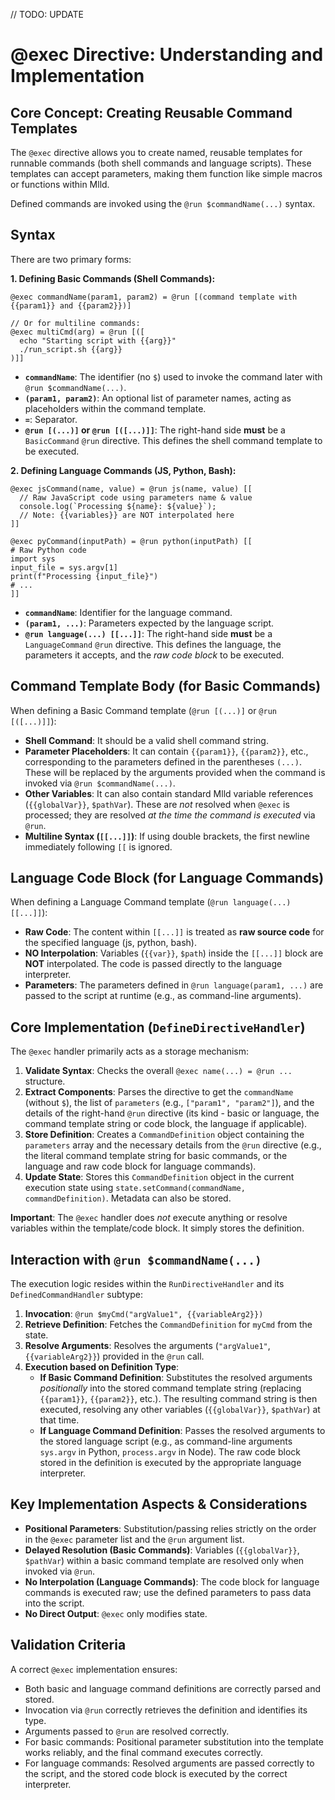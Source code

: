 // TODO: UPDATE

# @exec Directive: Understanding and Implementation

## Core Concept: Creating Reusable Command Templates

The `@exec` directive allows you to create named, reusable templates for runnable commands (both shell commands and language scripts). These templates can accept parameters, making them function like simple macros or functions within Mlld.

Defined commands are invoked using the `@run $commandName(...)` syntax.

## Syntax

There are two primary forms:

**1. Defining Basic Commands (Shell Commands):**

```mlld
@exec commandName(param1, param2) = @run [(command template with {{param1}} and {{param2}})]

// Or for multiline commands:
@exec multiCmd(arg) = @run [([
  echo "Starting script with {{arg}}"
  ./run_script.sh {{arg}}
)]]
```

- **`commandName`**: The identifier (no `$`) used to invoke the command later with `@run $commandName(...)`.
- **`(param1, param2)`**: An optional list of parameter names, acting as placeholders within the command template.
- **`=`**: Separator.
- **`@run [(...)]` or `@run [([...)]]`**: The right-hand side **must** be a `BasicCommand` `@run` directive. This defines the shell command template to be executed.

**2. Defining Language Commands (JS, Python, Bash):**

```mlld
@exec jsCommand(name, value) = @run js(name, value) [[
  // Raw JavaScript code using parameters name & value
  console.log(`Processing ${name}: ${value}`);
  // Note: {{variables}} are NOT interpolated here
]]

@exec pyCommand(inputPath) = @run python(inputPath) [[
# Raw Python code
import sys
input_file = sys.argv[1]
print(f"Processing {input_file}")
# ...
]]
```

- **`commandName`**: Identifier for the language command.
- **`(param1, ...)`**: Parameters expected by the language script.
- **`@run language(...) [[...]]`**: The right-hand side **must** be a `LanguageCommand` `@run` directive. This defines the language, the parameters it accepts, and the *raw code block* to be executed.

## Command Template Body (for Basic Commands)

When defining a Basic Command template (`@run [(...)]` or `@run [([...)]]`):

- **Shell Command**: It should be a valid shell command string.
- **Parameter Placeholders**: It can contain `{{param1}}`, `{{param2}}`, etc., corresponding to the parameters defined in the parentheses `(...)`. These will be replaced by the arguments provided when the command is invoked via `@run $commandName(...)`.
- **Other Variables**: It can also contain standard Mlld variable references (`{{globalVar}}`, `$pathVar`). These are *not* resolved when `@exec` is processed; they are resolved *at the time the command is executed* via `@run`.
- **Multiline Syntax (`[[...]]`)**: If using double brackets, the first newline immediately following `[[` is ignored.

## Language Code Block (for Language Commands)

When defining a Language Command template (`@run language(...) [[...]]`):

- **Raw Code**: The content within `[[...]]` is treated as **raw source code** for the specified language (js, python, bash).
- **NO Interpolation**: Variables (`{{var}}`, `$path`) inside the `[[...]]` block are **NOT** interpolated. The code is passed directly to the language interpreter.
- **Parameters**: The parameters defined in `@run language(param1, ...)` are passed to the script at runtime (e.g., as command-line arguments).

## Core Implementation (`DefineDirectiveHandler`)

The `@exec` handler primarily acts as a storage mechanism:

1.  **Validate Syntax**: Checks the overall `@exec name(...) = @run ...` structure.
2.  **Extract Components**: Parses the directive to get the `commandName` (without `$`), the list of `parameters` (e.g., `["param1", "param2"]`), and the details of the right-hand `@run` directive (its kind - basic or language, the command template string or code block, the language if applicable).
3.  **Store Definition**: Creates a `CommandDefinition` object containing the `parameters` array and the necessary details from the `@run` directive (e.g., the literal command template string for basic commands, or the language and raw code block for language commands).
4.  **Update State**: Stores this `CommandDefinition` object in the current execution state using `state.setCommand(commandName, commandDefinition)`. Metadata can also be stored.

**Important**: The `@exec` handler does *not* execute anything or resolve variables within the template/code block. It simply stores the definition.

## Interaction with `@run $commandName(...)`

The execution logic resides within the `RunDirectiveHandler` and its `DefinedCommandHandler` subtype:

1.  **Invocation**: `@run $myCmd("argValue1", {{variableArg2}})`
2.  **Retrieve Definition**: Fetches the `CommandDefinition` for `myCmd` from the state.
3.  **Resolve Arguments**: Resolves the arguments (`"argValue1"`, `{{variableArg2}}`) provided in the `@run` call.
4.  **Execution based on Definition Type**:
    *   **If Basic Command Definition**: Substitutes the resolved arguments *positionally* into the stored command template string (replacing `{{param1}}`, `{{param2}}`, etc.). The resulting command string is then executed, resolving any other variables (`{{globalVar}}`, `$pathVar`) at that time.
    *   **If Language Command Definition**: Passes the resolved arguments to the stored language script (e.g., as command-line arguments `sys.argv` in Python, `process.argv` in Node). The raw code block stored in the definition is executed by the appropriate language interpreter.

## Key Implementation Aspects & Considerations

*   **Positional Parameters**: Substitution/passing relies strictly on the order in the `@exec` parameter list and the `@run` argument list.
*   **Delayed Resolution (Basic Commands)**: Variables (`{{globalVar}}`, `$pathVar`) within a basic command template are resolved only when invoked via `@run`.
*   **No Interpolation (Language Commands)**: The code block for language commands is executed raw; use the defined parameters to pass data into the script.
*   **No Direct Output**: `@exec` only modifies state.

## Validation Criteria

A correct `@exec` implementation ensures:
- Both basic and language command definitions are correctly parsed and stored.
- Invocation via `@run` correctly retrieves the definition and identifies its type.
- Arguments passed to `@run` are resolved correctly.
- For basic commands: Positional parameter substitution into the template works reliably, and the final command executes correctly.
- For language commands: Resolved arguments are passed correctly to the script, and the stored code block is executed by the correct interpreter. 